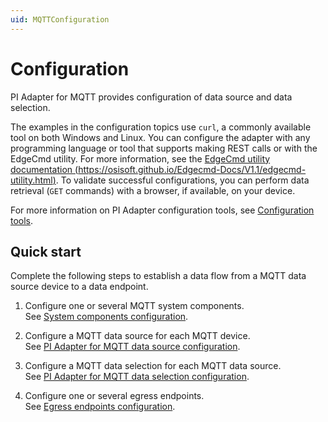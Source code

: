```yaml
---
uid: MQTTConfiguration
---
```


# Configuration
<!--
Comments from Bo:
The statement below does not list all available configuration routes supported by the MQTT adapter
For example, Discovery and Client Settings configurations are not mentioned below.
The Quick start guide also does not contain the confgiuration options mentioned above
-->
PI Adapter for MQTT provides configuration of data source and data selection.

The examples in the configuration topics use `curl`, a commonly available tool on both Windows and Linux. You can configure the adapter with any programming language or tool that supports making REST calls or with the EdgeCmd utility. For more information, see the [EdgeCmd utility documentation (https://osisoft.github.io/Edgecmd-Docs/V1.1/edgecmd-utility.html)](https://osisoft.github.io/Edgecmd-Docs/V1.1/edgecmd-utility.html). To validate successful configurations, you can perform data retrieval (`GET` commands) with a browser, if available, on your device.

For more information on PI Adapter configuration tools, see [Configuration tools](xref:ConfigurationTools).

## Quick start

Complete the following steps to establish a data flow from a MQTT data source device to a data endpoint.

1. Configure one or several MQTT system components.<br>See [System components configuration](xref:SystemComponentsConfiguration#add-a-system-component).

2. Configure a MQTT data source for each MQTT device.<br>See [PI Adapter for MQTT data source configuration](xref:PIAdapterForMQTTDataSourceConfiguration#configure-mqtt-data-source).

3. Configure a MQTT data selection for each MQTT data source.<br>See [PI Adapter for MQTT data selection configuration](xref:PIAdapterForMQTTDataSelectionConfiguration#configure-mqtt-data-selection).

4. Configure one or several egress endpoints.<br>See [Egress endpoints configuration](xref:EgressEndpointsConfiguration).
